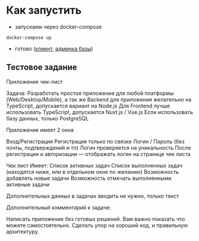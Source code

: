 # Как запустить

- запускаем через docker-compose
```
docker-compose up
```
- готово ([клиент](http://localhost:3000/), [админка базы](http://localhost:5000/))



## Тестовое задание

Приложение чек-лист

Задача: 
Разработать простое приложение для любой платформы (Web/Desktop/Mobile), а так же Backend для приложения желательно на TypeScript, допускается вариант на Node.js
Для Frontend лучше использовать TypeScript, допускается Nuxt.js / Vue.js
Если использовать базу данных, только PostgreSQL

Приложение имеет 2 окна

Вход/Регистрация
Регистрация только по связке Логин / Пароль (без почты, подтверждений и тп)
Логин проверяется на уникальность
После регистрации и авторизации — отображать логин на странице чек листа

Чек лист
Имеет:
Список активных задач
Список выполненных задач (находятся ниже, или в отдельном окне по желанию)
Возможность добавлять новые задачи
Возможность отмечать выполненными активные задачи

Дополнительных данных в задачах вводить не нужно, только текст


Дополнительный комментарий к задаче:

Написать приложение без готовых решений. Вам важно показать что можете самостоятельно.
Сделать упор на хороший код, и правильную архитектуру.
